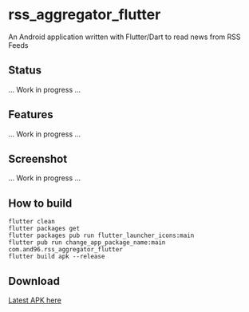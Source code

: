 # rss_aggregator_flutter

An Android application written with Flutter/Dart to read news from RSS Feeds 


## Status

... Work in progress ...


## Features

... Work in progress ...


 ## Screenshot

... Work in progress ...


## How to build
```
flutter clean
flutter packages get
flutter packages pub run flutter_launcher_icons:main
flutter pub run change_app_package_name:main com.and96.rss_aggregator_flutter
flutter build apk --release
```


## Download
[Latest APK here](https://github.com/And96/RssAggregatorFlutter/releases/latest)
